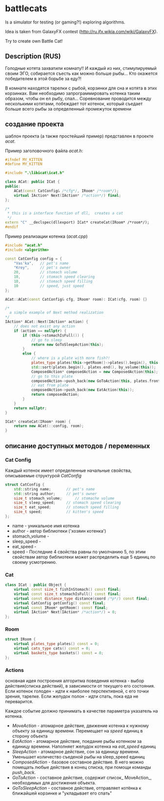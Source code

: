 # battlecats
Is a simulator for testing (or gaming?!) exploring algorithms.

Idea is taken from GalaxyFX contest (http://ru.jfx.wikia.com/wiki/GalaxyFX).

Try to create own Battle Cat!

## Description (RUS)

Голодные котята захватили комнату!! И каждый из них, стимулируемый своим ЭГО, собирается съесть как можно больше рыбы... Кто окажется победителем в этой борьбе за еду?!

В комнате находятся тарелки с рыбой, корзинки для сна и котята в этих корзинках. Вам необходимо запрограммировать котенка таким образом, чтобы он ел рыбу, спал... Соревнование проводится между несколькими котятами, побеждает тот котенок, который съедает больше всего рыбы за определенный промежуток времени

## создание проекта
шаблон проекта (а также простейший пример) представлен в проекте *acat*.

Пример заголовочного файла *acat.h*:
```C++
#ifndef MY_KITTEN
#define MY_KITTEN

#include ".\libicat\icat.h"

class ACat: public ICat {
public:
	ACat(const CatConfig& /*cfg*/, IRoom* /*room*/);
	virtual IAction* Next(IAction* /*action*/) final;
};

/*
 * this is a interface function of dll,  creates a cat
 */
extern "C" __declspec(dllexport) ICat* createCat(IRoom* /*room*/);
#endif
```
Пример реализации котенка (*acat.cpp*)
```C++
#include "acat.h"
#include <algorithm>

const CatConfig config = {
	"Vas'ka",   // pet's name
	"Krey",     // pet's owner
	20,         // stomach volume
	10,         // stomach speed clearing
	10,         // stomach speed filling
	10          // speed, just speed
};

ACat::ACat(const CatConfig& cfg, IRoom* room): ICat(cfg, room) {}

/*
  a simple example of Next method realization
*/
IAction* ACat::Next(IAction* action) {
	// does not exist any action
	if (action == nullptr) {
		if (this->stomachIsFull()) {
			// go to sleep
			return new GoToSleepAction(this);
		}
		else {
			// where is a plate with more fish?!
			plates_type plates(this->getRoom()->plates().begin(), this->getRoom()->plates().end());
			std::sort(plates.begin(), plates.end(), by_volume(this));
			ComposedAction* composedAction = new ComposedAction(this);
			// go to this plate
			composedAction->push_back(new GoToAction(this, plates.front()));
			// eat from plate
			composedAction->push_back(new EatAction(this));
			return composedAction;
		}
	}
	return nullptr;
}

ICat* createCat(IRoom* room) {
	return new ACat(::config, room);
}
```
## описание доступных методов / переменных
### Cat Config
Каждый котенок имеет определенные начальные свойства, описываемые структурой *CatConfig*
```C++
struct CatConfig {
	std::string name;		// pet's name
	std::string author;		// pet's owner
	size_t stomach_volume;		// stomache volume
	size_t sleep_speed;		// stomach speed clearing
	size_t eat_speed;		// stomach speed filling
	size_t speed;			// kitten's speed
};
```
* name - уникальное имя котенка
* author - автор библиотеки ('хозяин котенка')
* stomach_volume - 
* sleep_speed - 
* eat_speed - 
* speed - 
Последние 4 свойства равны по умолчанию 5, по этим свойствам автор библиотеки может распределить еще 5 единиц по своему усмотрению.
### Cat
```C++
class ICat : public Object {
	virtual const size_t fishInStomach() const final;
	virtual const size_t stomachIsFull() const final;
	virtual const distance_type distance(coord /*p*/) const final;
	virtual CatConfig getConfig() const final;
	virtual const IRoom* getRoom() const final;
	virtual IAction* Next(IAction* /*action*/) = 0;
};
```
### Room
```C++
struct IRoom {
	virtual plates_type plates() const = 0;
	virtual cats_type cats() const = 0;
	virtual baskets_type baskets() const = 0;
};
```
### Actions
основная идея построения алгоритма поведения котенка - выбор действия(списка действий), в зависимости от текущего его состояния. Если котенок голоден - идти к наиболее перспективной, с его точки зрения, тарелке. Если желудок полон - идти спать, пока еда не переварится.

Каждое событие должно принимать в качестве параметра указатель на котенка.
* _MoveAction_ - атомарное действие, движение котенка к нужному объекту за единицу времени. Перемещает на _speed_ единиц в сторону объекта
* _EatAction_ - атомарное действие, поедание рыбы котенком за единицу времени. Наполняет желудок котенка на _eat_speed_ единиц
* _SleepAction_ - атомарное действие, сон за единицу времени. Уменьшает количество съеденой рыбы на sleep_speed единиц
* _ComposedAction_ - базовое составное действие. В него можно помещать любые действия в конец списка, при помощи команды _push_back_.
* _GoToAction_ - составное действие, содержит список_ MoveAction_, необходимых для достижения объекта.
* _GoToSleepAction_ - составное действие, отправляет котёнка к ближайшей корзинке и "укладывает его спать"
